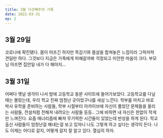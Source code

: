 ```yaml
---
title: 3월 다섯째주의 기록
date: 2022-03-31
ep: 2
---
```


## 3월 29일
코로나에 확진됐다. 몸이 아프긴 하지만 목감기와 몸살을 합쳐놓은 느낌이라 그럭저럭 견딜만 하다. 그것보다 지금은 가족에게 피해갈까봐 걱정되고 미안한 마음이 크다. 부모님 아프면 집안일 내가 다 해야지...

## 3월 31일
어쩌다 옛날 생각이 나서 밤에 고등학교 동문 사이트에 들어가보았다. 고등학교를 다닐 때는 몰랐는데, 우리 학교 진짜 엄청난 곳이었구나를 새삼 느낀다. 학부를 마치고 바로 박사 유학을 준비하는 사람들, 학부 시절부터 아카이브에 자신이 풀었던 문제들을 올리는 사람들, 전설처럼 전해져 내려오는 사람들 등등.. 그에 비하면 내 자신은 한없이 작게만 느껴진다. 요즘 매너리즘에 빠져 무기력한 시간들이 있었는데 반성을 하게 된다. 학교 출신 사람들이 엄청난걸 해내는걸 보고 있자니 나도 그렇게 하고 싶다는 생각이 든다. 나도 이제는 어디로 갈지, 어떻게 갈지 잘 알고 있다. 열심히 하자.
